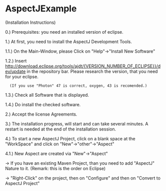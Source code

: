 # AspectJExample

(Installation Instructions)

0.) Prerequisites: you need an installed version of eclipse. 

1.) At first, you need to install the AspectJ Development Tools. 

1.1.) On the Main-Window, please Click on "Help"->"Install New Software"

1.2.) Insert http://download.eclipse.org/tools/ajdt/{VERSION_NUMBER_OF_ECLIPSE}}/dev/update in the repository bar. 
      Please research the version, that you need for your eclipse. 
      
      (If you use "Photon" 47 is correct, oxygen, 43 is recomended.)

1.3.) Check all Software that is displayed. 

1.4.) Do install the checked software. 

2.) Accept the license Agreements. 

3.) The installation progress, will start and can take several minutes. 
    A restart is needed at the end of the installation session. 

4.) To start a new AspectJ Project, click on a blank space at the 
    "WorkSpace" and click on "New"->"other"->"Aspect"

4.1.) New Aspect are created via "New"->"Aspect" 

-> If you have an existing Maven Project, than you need to 
add "AspectJ" Nature to it. (Remark: this is the order on Eclipse)

-> "Right-Click" on the project, then on "Configure" and then on 
"Convert to AspectJ Project"